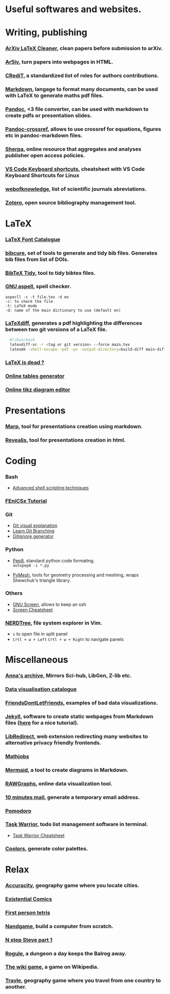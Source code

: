 # Useful softwares and websites.

# Writing, publishing

### [ArXiv LaTeX Cleaner](https://github.com/google-research/arxiv-latex-cleaner), clean papers before submission to arXiv.

### [Ar5iv](https://ar5iv.labs.arxiv.org/), turn papers into webpages in HTML.

### [CRediT](https://credit.niso.org/), a standardized list of roles for authors contributions.

### [Markdown](https://www.markdownguide.org/), langage to format many documents, can be used with LaTeX to generate maths pdf files.

### [Pandoc](https://pandoc.org/), <3 file converter, can be used with markdown to create pdfs or presentation slides.

### [Pandoc-crossref](https://github.com/lierdakil/pandoc-crossref?tab=readme-ov-file), allows to use crossref for equations, figures etc in pandoc-markdown files.

### [Sherpa](https://v2.sherpa.ac.uk/romeo/), online resource that aggregates and analyses publisher open access policies.

### [VS Code Keyboard shortcuts](https://code.visualstudio.com/shortcuts/keyboard-shortcuts-linux.pdf), cheatsheet with VS Code Keyboard Shortcuts for Linux

### [webofknowledge](https://images.webofknowledge.com/images/help/WOS/A_abrvjt.html), list of scientific journals abreviations.

### [Zotero](https://www.zotero.org/), open source bibliography management tool.

# LaTeX

### [LaTeX Font Catalogue](https://tug.org/FontCatalogue/)

### [bibcure](https://github.com/bibcure/bibcure), set of tools to generate and tidy bib files. Generates bib files from list of DOIs.

### [BibTeX Tidy](https://flamingtempura.github.io/bibtex-tidy/index.html), tool to tidy bibtex files.

### [GNU aspell](http://aspell.net/), spell checker.  
  ```
  aspecll -c -t file.tex -d en
  -c: to check the file
  -t: LaTeX mode
  -d: name of the main dictionary to use (default en)
  ```

### [LaTeXdiff](https://www.overleaf.com/learn/latex/Articles/Using_Latexdiff_For_Marking_Changes_To_Tex_Documents), generates a pdf highlighting the differences between two git versions of a LaTeX file.
  ```bash
    #!/bin/bash
    latexdiff-vc -r <tag or git version> --force main.tex
    latexmk -shell-escape -pdf -pv -output-directory=build-diff main-diff<tag or git version>.tex
  ```

### [LaTeX is dead ?](https://www.quora.com/Is-LaTeX-dead-If-yes-what-are-some-modern-alternatives)

### [Online tables generator](https://www.tablesgenerator.com/)
### [Online tikz diagram editor](https://tikzcd.yichuanshen.de/)

# Presentations

### [Marp](https://marp.app/#get-started), tool for presentations creation using markdown.

### [Revealjs](https://revealjs.com/), tool for presentations creation in html.

# Coding

### Bash
- [Advanced shell scripting techniques](https://omid.dev/2024/06/19/advanced-shell-scripting-techniques-automating-complex-tasks-with-bash/)
### [FEniCSx Tutorial](https://jorgensd.github.io/dolfinx-tutorial)

### Git
- [Git visual explanation](http://marklodato.github.io/visual-git-guide/index-fr.html)
- [Learn Git Branching](https://learngitbranching.js.org/)
- [Gitignore generator](https://www.toptal.com/developers/gitignore) 

### Python

- [Pep8](https://www.python.org/dev/peps/pep-0008/), standard python code formating.  
  `autopep8 -i *.py`

- [PyMesh](https://pymesh.readthedocs.io/en/latest/index.html), tools for geometry processing and meshing, wraps Shewchuk's triangle library.

### Others
- [GNU Screen](https://www.gnu.org/software/screen/manual/screen.html), allows to keep an ssh
- [Screen Cheatsheet](https://maojr.github.io/screencheatsheet/)

### [NERDTree](https://github.com/preservim/nerdtree), file system explorer in Vim.
- `s` to open file in split panel  
- `Crtl + w + Left` `Crtl + w + Right` to navigate panels

# Miscellaneous

### [Anna's archive](https://annas-archive.org/), Mirrors Sci-hub, LibGen, Z-lib etc.
### [Data visualisation catalogue](https://datavizcatalogue.com/index.html)
### [FriendsDontLetFriends](https://github.com/cxli233/FriendsDontLetFriends#1-friends-dont-let-friends-make-bar-plots-for-means-separation), examples of bad data visualizations.

### [Jekyll](https://jekyllrb.com/), software to create static webpages from Markdown files ([here](https://www.taniarascia.com/make-a-static-website-with-jekyll/) for a nice tutorial).

### [LibRedirect](https://libredirect.github.io/), web extension redirecting many websites to alternative privacy friendly frontends.

### [Mathjobs](https://www.mathjobs.org/jobs)

### [Mermaid](https://github.com/mermaid-js/mermaid), a tool to create diagrams in Markdown.

### [RAWGraphs](https://www.rawgraphs.io/), online data visualization tool.

### [10 minutes mail](https://10minutemail.net/), generate a temporary email address.

<!--- ### Ghostscript scripts
- See `~/Documents/code/pdf_management` for compression/merging bash scripts.
--->

### [Pomodoro](https://pomofocus.io/)

### [Task Warrior](https://taskwarrior.org/), todo list management software in terminal.
- [Task Warrior Cheatsheet](https://taskwarrior.org/download/task-2.3.0.ref.pdf)

### [Coolors](https://coolors.co/cabac8-ff101f-b2ddf7-81d6e3-4cb5ae), generate color palettes.

# Relax

### [Accuracity](https://accura.city/), geography game where you locate cities.

### [Existential Comics](https://existentialcomics.com/)

### [First person tetris](https://firstpersontetris.com/)

### [Nandgame](https://nandgame.com/), build a computer from scratch.

### [N step Steve part 1](https://epicpikaguy.itch.io/n-step-steve-part-1)

### [Rogule](https://rogule.com/), a dungeon a day keeps the Balrog away.

### [The wiki game](https://www.thewikigame.com/), a game on Wikipedia.

### [Travle](https://travle.earth/), geography game where you travel from one country to another.